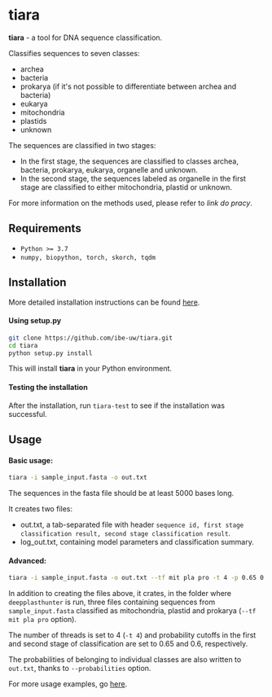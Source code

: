 # tiara 


**tiara** - a tool for DNA sequence classification.

Classifies sequences to seven classes: 
- archea
- bacteria
- prokarya (if it's not possible to differentiate between archea and bacteria)
- eukarya
- mitochondria
- plastids
- unknown

The sequences are classified in two stages:
- In the first stage, the sequences are classified to classes 
      archea, bacteria, prokarya, eukarya, organelle and unknown.
- In the second stage, the sequences labeled as organelle in the first stage 
      are classified to either mitochondria, plastid or unknown.

For more information on the methods used, please refer to *link do pracy*.

## Requirements

- `Python >= 3.7`
- `numpy, biopython, torch, skorch, tqdm`

## Installation

More detailed installation instructions can be found [here](docs/detailed-installation.md).

#### Using setup.py

```bash
git clone https://github.com/ibe-uw/tiara.git
cd tiara
python setup.py install
```
This will install **tiara** in your Python environment.

#### Testing the installation

After the installation, run `tiara-test` to see if the installation was successful.

## Usage

#### Basic usage:
```bash
tiara -i sample_input.fasta -o out.txt
```

The sequences in the fasta file should be at least 5000 bases long.

It creates two files: 
 - out.txt, a tab-separated file with header `sequence id, first stage classification result, second stage classification result`.
 - log_out.txt, containing model parameters and classification summary.
 
#### Advanced:

```bash
tiara -i sample_input.fasta -o out.txt --tf mit pla pro -t 4 -p 0.65 0.60 --probabilities
```

In addition to creating the files above, it crates, in the folder where `deepplasthunter` is run,
three files containing sequences from `sample_input.fasta` classified as 
mitochondria, plastid and prokarya (`--tf mit pla pro` option).

The number of threads is set to 4 (`-t 4`) and probability cutoffs 
in the first and second stage of classification are set to 0.65 and 0.6, respectively.

The probabilities of belonging to individual classes are also written to 
`out.txt`, thanks to `--probabilities` option.

For more usage examples, go [here](docs/usage.md).

 
 




